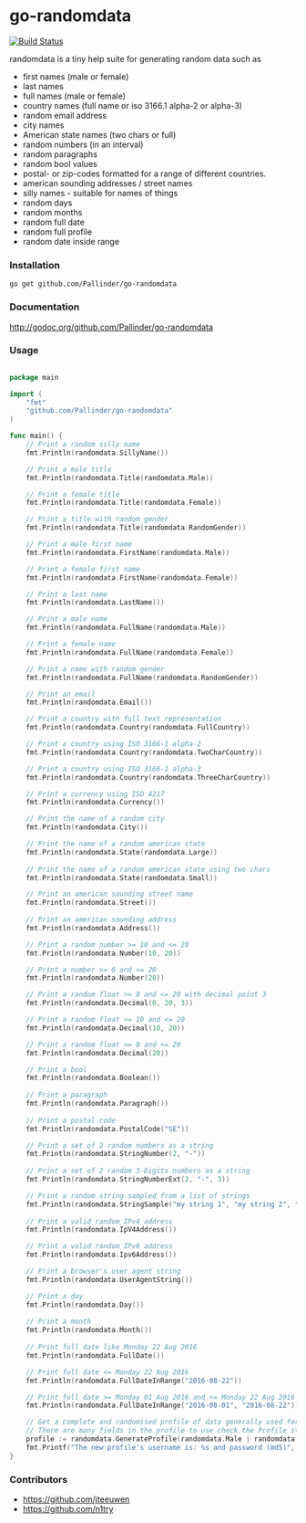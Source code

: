 
go-randomdata
==============
[![Build Status](https://travis-ci.org/Pallinder/go-randomdata.png)](https://travis-ci.org/Pallinder/go-randomdata)

randomdata is a tiny help suite for generating random data such as 
* first names (male or female)
* last names
* full names (male or female) 
* country names (full name or iso 3166.1 alpha-2 or alpha-3)
* random email address
* city names
* American state names (two chars or full)
* random numbers (in an interval)
* random paragraphs 
* random bool values
* postal- or zip-codes formatted for a range of different countries.
* american sounding addresses / street names
* silly names - suitable for names of things
* random days
* random months
* random full date
* random full profile
* random date inside range

### Installation
```go get github.com/Pallinder/go-randomdata```

### Documentation
http://godoc.org/github.com/Pallinder/go-randomdata

### Usage
```go

package main

import (
	"fmt"
	"github.com/Pallinder/go-randomdata"
)

func main() {
	// Print a random silly name
	fmt.Println(randomdata.SillyName())

	// Print a male title
	fmt.Println(randomdata.Title(randomdata.Male))

	// Print a female title
	fmt.Println(randomdata.Title(randomdata.Female))

	// Print a title with random gender
   	fmt.Println(randomdata.Title(randomdata.RandomGender))

	// Print a male first name
	fmt.Println(randomdata.FirstName(randomdata.Male))

	// Print a female first name
	fmt.Println(randomdata.FirstName(randomdata.Female))

	// Print a last name
	fmt.Println(randomdata.LastName())

	// Print a male name
	fmt.Println(randomdata.FullName(randomdata.Male))

	// Print a female name
	fmt.Println(randomdata.FullName(randomdata.Female))

	// Print a name with random gender
	fmt.Println(randomdata.FullName(randomdata.RandomGender))

	// Print an email
	fmt.Println(randomdata.Email())

	// Print a country with full text representation
	fmt.Println(randomdata.Country(randomdata.FullCountry))

	// Print a country using ISO 3166-1 alpha-2
	fmt.Println(randomdata.Country(randomdata.TwoCharCountry))

	// Print a country using ISO 3166-1 alpha-3
	fmt.Println(randomdata.Country(randomdata.ThreeCharCountry))

	// Print a currency using ISO 4217
	fmt.Println(randomdata.Currency())

	// Print the name of a random city
	fmt.Println(randomdata.City())

	// Print the name of a random american state
	fmt.Println(randomdata.State(randomdata.Large))
	
	// Print the name of a random american state using two chars
	fmt.Println(randomdata.State(randomdata.Small))

	// Print an american sounding street name
	fmt.Println(randomdata.Street())
	
	// Print an american sounding address
	fmt.Println(randomdata.Address())

	// Print a random number >= 10 and <= 20
	fmt.Println(randomdata.Number(10, 20))

	// Print a number >= 0 and <= 20
	fmt.Println(randomdata.Number(20))

	// Print a random float >= 0 and <= 20 with decimal point 3
	fmt.Println(randomdata.Decimal(0, 20, 3))

	// Print a random float >= 10 and <= 20
	fmt.Println(randomdata.Decimal(10, 20))

	// Print a random float >= 0 and <= 20
	fmt.Println(randomdata.Decimal(20))

	// Print a bool
	fmt.Println(randomdata.Boolean())
	
	// Print a paragraph
	fmt.Println(randomdata.Paragraph())
	
	// Print a postal code 
	fmt.Println(randomdata.PostalCode("SE"))

	// Print a set of 2 random numbers as a string
	fmt.Println(randomdata.StringNumber(2, "-")) 
	
	// Print a set of 2 random 3-Digits numbers as a string
	fmt.Println(randomdata.StringNumberExt(2, "-", 3)) 

	// Print a random string sampled from a list of strings
	fmt.Println(randomdata.StringSample("my string 1", "my string 2", "my string 3"))
	
	// Print a valid random IPv4 address
	fmt.Println(randomdata.IpV4Address())

	// Print a valid random IPv6 address
	fmt.Println(randomdata.Ipv6Address())

	// Print a browser's user agent string
	fmt.Println(randomdata.UserAgentString())

	// Print a day
	fmt.Println(randomdata.Day())
  
	// Print a month
	fmt.Println(randomdata.Month())
  
	// Print full date like Monday 22 Aug 2016
	fmt.Println(randomdata.FullDate())

	// Print full date <= Monday 22 Aug 2016
	fmt.Println(randomdata.FullDateInRange("2016-08-22"))

	// Print full date >= Monday 01 Aug 2016 and <= Monday 22 Aug 2016
	fmt.Println(randomdata.FullDateInRange("2016-08-01", "2016-08-22"))

	// Get a complete and randomised profile of data generally used for users
	// There are many fields in the profile to use check the Profile struct definition in fullprofile.go
	profile := randomdata.GenerateProfile(randomdata.Male | randomdata.Female | randomdata.RandomGender)
	fmt.Printf("The new profile's username is: %s and password (md5)", profile.Login.Username, profile.Login.Md5)
}

```

### Contributors
* https://github.com/jteeuwen
* https://github.com/n1try



